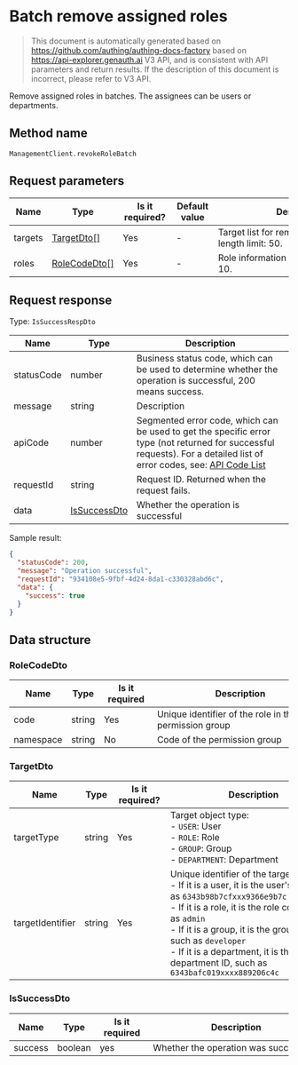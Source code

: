 # Batch remove assigned roles

<!--
Warning ⚠️:
Do not modify this document directly,
https://github.com/Authing/authing-docs-factory
Use this project to generate
-->

<LastUpdated />

> This document is automatically generated based on https://github.com/authing/authing-docs-factory based on https://api-explorer.genauth.ai V3 API, and is consistent with API parameters and return results. If the description of this document is incorrect, please refer to V3 API.

Remove assigned roles in batches. The assignees can be users or departments.

## Method name

`ManagementClient.revokeRoleBatch`

## Request parameters

| Name    | Type                                     | <div style="width:80px">Is it required?</div> | <div style="width:60px">Default value</div> | <div style="width:300px">Description</div>              | <div style="width:200px">Sample value</div>                             |
| ------- | ---------------------------------------- | --------------------------------------------- | ------------------------------------------- | ------------------------------------------------------- | ----------------------------------------------------------------------- |
| targets | <a href="#TargetDto">TargetDto[]</a>     | Yes                                           | -                                           | Target list for removing roles. Array length limit: 50. | `[{"targetIdentifier":"60b49eb83fd80adb96f26e68","targetType":"USER"}]` |
| roles   | <a href="#RoleCodeDto">RoleCodeDto[]</a> | Yes                                           | -                                           | Role information list Array length limit: 10.           | `[{"code":"60b49eb83fd80adb96f26e68","namespace":"namespaceCode"}]`     |

## Request response

Type: `IsSuccessRespDto`

| Name       | Type                                     | Description                                                                                                                                                                                                                                                                                                                                    |
| ---------- | ---------------------------------------- | ---------------------------------------------------------------------------------------------------------------------------------------------------------------------------------------------------------------------------------------------------------------------------------------------------------------------------------------------- |
| statusCode | number                                   | Business status code, which can be used to determine whether the operation is successful, 200 means success.                                                                                                                                                                                                                                   |
| message    | string                                   | Description                                                                                                                                                                                                                                                                                                                                    |
| apiCode    | number                                   | Segmented error code, which can be used to get the specific error type (not returned for successful requests). For a detailed list of error codes, see: [API Code List](https://api-explorer.genauth.ai/?tag=group/%E5%BC%80%E5%8F%91%E5%87%86%E5%A4%87#tag/%E5%BC%80%E5%8F%91%E5%87%86%E5%A4%87/%E9%94%99%E8%AF%AF%E5%A4%84%E7%90%86/apiCode) |
| requestId  | string                                   | Request ID. Returned when the request fails.                                                                                                                                                                                                                                                                                                   |
| data       | <a href="#IsSuccessDto">IsSuccessDto</a> | Whether the operation is successful                                                                                                                                                                                                                                                                                                            |

Sample result:

```json
{
  "statusCode": 200,
  "message": "Operation successful",
  "requestId": "934108e5-9fbf-4d24-8da1-c330328abd6c",
  "data": {
    "success": true
  }
}
```

## Data structure

### <a id="RoleCodeDto"></a> RoleCodeDto

| Name      | Type   | <div style="width:80px">Is it required</div> | <div style="width:300px">Description</div>            | <div style="width:200px">Sample value</div> |
| --------- | ------ | -------------------------------------------- | ----------------------------------------------------- | ------------------------------------------- |
| code      | string | Yes                                          | Unique identifier of the role in the permission group | `admin`                                     |
| namespace | string | No                                           | Code of the permission group                          | `60b49eb83fd80adb96f26e68`                  |

### <a id="TargetDto"></a> TargetDto

| Name             | Type   | <div style="width:80px">Is it required?</div> | <div style="width:300px">Description</div>                                                                                                                                                                                                                                                                                                   | <div style="width:200px">Sample value</div> |
| ---------------- | ------ | --------------------------------------------- | -------------------------------------------------------------------------------------------------------------------------------------------------------------------------------------------------------------------------------------------------------------------------------------------------------------------------------------------- | ------------------------------------------- |
| targetType       | string | Yes                                           | Target object type:<br>- `USER`: User<br>- `ROLE`: Role<br>- `GROUP`: Group<br>- `DEPARTMENT`: Department<br>                                                                                                                                                                                                                                | USER                                        |
| targetIdentifier | string | Yes                                           | Unique identifier of the target object:<br>- If it is a user, it is the user's ID, such as `6343b98b7cfxxx9366e9b7c`<br>- If it is a role, it is the role code, such as `admin`<br>- If it is a group, it is the group code, such as `developer`<br>- If it is a department, it is the department ID, such as `6343bafc019xxxx889206c4c`<br> | `60b49eb83fd80adb96f26e68`                  |

### <a id="IsSuccessDto"></a> IsSuccessDto

| Name    | Type    | <div style="width:80px">Is it required</div> | <div style="width:300px">Description</div> | <div style="width:200px">Sample value</div> |
| ------- | ------- | -------------------------------------------- | ------------------------------------------ | ------------------------------------------- |
| success | boolean | yes                                          | Whether the operation was successful       | `true`                                      |
